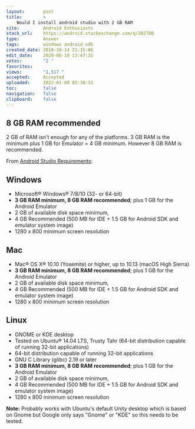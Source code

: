 ```yaml
---
layout:       post
title:        >
    Would I install android studio with 2 GB RAM
site:         Android Enthusiasts
stack_url:    https://android.stackexchange.com/q/202708
type:         Answer
tags:         windows android-sdk
created_date: 2018-10-14 21:15:06
edit_date:    2020-06-10 13:47:31
votes:        "2 "
favorites:    
views:        "1,517 "
accepted:     Accepted
uploaded:     2022-01-09 05:38:31
toc:          false
navigation:   false
clipboard:    false
---
```


## 8 GB RAM recommended

2 GB of RAM isn't enough for any of the platforms. 3 GB RAM is the minimum plus 1 GB for Emulator = 4 GB minimum. However 8 GB RAM is recommended.

From [Android Studio Requirements][1]:

## Windows

-    Microsoft® Windows® 7/8/10 (32- or 64-bit)
-    **3 GB RAM minimum, 8 GB RAM recommended**; plus 1 GB for the Android Emulator
-    2 GB of available disk space minimum,
-    4 GB Recommended (500 MB for IDE + 1.5 GB for Android SDK and emulator system image)
-    1280 x 800 minimum screen resolution

## Mac

-    Mac® OS X® 10.10 (Yosemite) or higher, up to 10.13 (macOS High Sierra)
-    **3 GB RAM minimum, 8 GB RAM recommended**; plus 1 GB for the Android Emulator
-    2 GB of available disk space minimum,
-    4 GB Recommended (500 MB for IDE + 1.5 GB for Android SDK and emulator system image)
-    1280 x 800 minimum screen resolution

## Linux

-    GNOME or KDE desktop
-    Tested on Ubuntu® 14.04 LTS, Trusty Tahr (64-bit distribution capable of running 32-bit applications)
-    64-bit distribution capable of running 32-bit applications
-    GNU C Library (glibc) 2.19 or later
-    **3 GB RAM minimum, 8 GB RAM recommended**; plus 1 GB for the Android Emulator
-    2 GB of available disk space minimum,
-    4 GB Recommended (500 MB for IDE + 1.5 GB for Android SDK and emulator system image)
-    1280 x 800 minimum screen resolution

**Note:** Probably works with Ubuntu's default Unity desktop which is based on Gnome but Google only says "Gnome" or "KDE" so this needs to be tested.


  [1]: https://developer.android.com/studio/#Requirements
